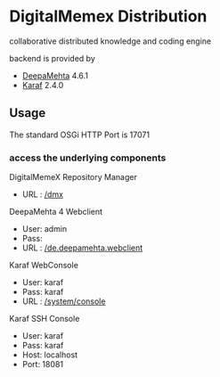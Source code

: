 # DigitalMemex Distribution

collaborative distributed knowledge and coding engine

backend is provided by

* [DeepaMehta](https://github.com/jri/deepamehta) 4.6.1
* [Karaf](https://karaf.apache.org/) 2.4.0

## Usage

The standard OSGi HTTP Port is 17071

### access the underlying components

DigitalMemeX Repository Manager
* URL : [/dmx](http://localhost:17071/dmx)

DeepaMehta 4 Webclient
* User: admin
* Pass:
* URL : [/de.deepamehta.webclient](http://localhost:17071/de.deepamehta.webclient)

Karaf WebConsole
* User: karaf
* Pass: karaf
* URL : [/system/console](http://localhost:17071/system/console)

Karaf SSH Console
* User: karaf
* Pass: karaf
* Host: localhost
* Port: 18081
